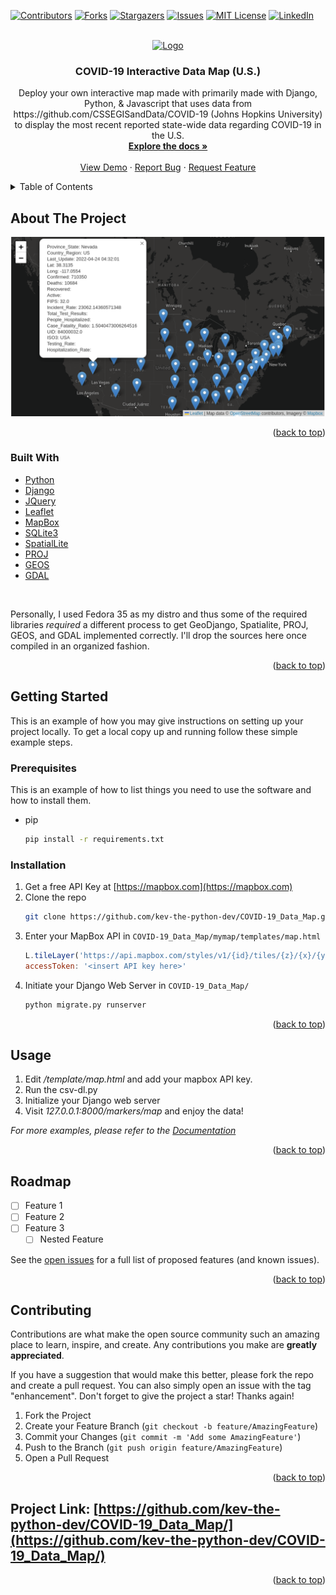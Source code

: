 <div id="top"></div>
<!--
*** Thanks for checking out the Best-README-Template. If you have a suggestion
*** that would make this better, please fork the repo and create a pull request
*** or simply open an issue with the tag "enhancement".
*** Don't forget to give the project a star!
*** Thanks again! Now go create something AMAZING! :D
-->



<!-- PROJECT SHIELDS -->
<!--
*** I'm using markdown "reference style" links for readability.
*** Reference links are enclosed in brackets [ ] instead of parentheses ( ).
*** See the bottom of this document for the declaration of the reference variables
*** for contributors-url, forks-url, etc. This is an optional, concise syntax you may use.
*** https://www.markdownguide.org/basic-syntax/#reference-style-links
-->
[![Contributors][contributors-shield]][contributors-url] 
[![Forks][forks-shield]][forks-url] 
[![Stargazers][stars-shield]][stars-url]
[![Issues][issues-shield]][issues-url]
[![MIT License][license-shield]][license-url]
[![LinkedIn][linkedin-shield]][linkedin-url]



<!-- PROJECT LOGO -->
<br />
<div align="center">
  <a href="https://github.com/kev-the-python-dev/COVID-19_Data_Map">
    <img src="https://i.imgur.com/erOoYPp.png" alt="Logo" height="80">
  </a>

<h3 align="center">COVID-19 Interactive Data Map (U.S.)</h3>

  <p align="center">
    Deploy your own interactive map made with primarily made with Django, Python, & Javascript that uses data from https://github.com/CSSEGISandData/COVID-19 (Johns Hopkins University) to display the most recent reported state-wide data regarding COVID-19 in the U.S. 
    <br />
    <a href="https://github.com/kev-the-python-dev/COVID-19_Data_Map"><strong>Explore the docs »</strong></a>
    <br />
    <br />
    <a href="https://kingcobrapy.pythonanywhere.com/markers/map">View Demo</a>
    ·
    <a href="https://github.com/kev-the-python-dev/COVID-19_Data_Map/issues">Report Bug</a>
    ·
    <a href="https://github.com/kev-the-python-dev/COVID-19_Data_Map/issues">Request Feature</a>
  </p>
</div>

<!-- TABLE OF CONTENTS -->
<details>
  <summary>Table of Contents</summary>
  <ol>
    <li>
      <a href="#about-the-project">About The Project</a>
      <ul>
        <li><a href="#built-with">Built With</a></li>
      </ul>
    </li>
    <li>
      <a href="#getting-started">Getting Started</a>
      <ul>
        <li><a href="#prerequisites">Prerequisites</a></li>
        <li><a href="#installation">Installation</a></li>
      </ul>
    </li>
    <li><a href="#usage">Usage</a></li>
    <li><a href="#roadmap">Roadmap</a></li>
    <li><a href="#contributing">Contributing</a></li>
    <li><a href="#license">License</a></li>
    <li><a href="#contact">Contact</a></li>
    <li><a href="#acknowledgments">Acknowledgments</a></li>
  </ol>
</details>



<!-- ABOUT THE PROJECT -->
## About The Project

<img src='https://raw.githubusercontent.com/kev-the-python-dev/COVID-19_Data_Map/main/map_marker_data_view.png'>

<p align="right">(<a href="#top">back to top</a>)</p>



### Built With

* [Python](https://python.org/)
* [Django](https://www.djangoproject.com/)
* [JQuery](https://jquery.com)
* [Leaflet](https://leafletjs.com/)
* [MapBox](https://www.mapbox.com/)
* [SQLite3](https://sqlite.org/index.html)
* [SpatialLite](https://www.gaia-gis.it/fossil/libspatialite/index)
* [PROJ](https://proj.org/)
* [GEOS](https://trac.osgeo.org/geos/)
* [GDAL](https://gdal.org/)
<br>

Personally, I used Fedora 35 as my distro and thus some of the required libraries _required_ a different process to get GeoDjango, Spatialite, PROJ, GEOS, and GDAL implemented correctly. I'll drop the sources here once compiled in an organized fashion. 

<p align="right">(<a href="#top">back to top</a>)</p>



<!-- GETTING STARTED -->
## Getting Started

This is an example of how you may give instructions on setting up your project locally.
To get a local copy up and running follow these simple example steps.

### Prerequisites

This is an example of how to list things you need to use the software and how to install them.
* pip
  ```sh
  pip install -r requirements.txt
  ```

### Installation

1. Get a free API Key at [https://mapbox.com](https://mapbox.com)
2. Clone the repo
   ```sh
   git clone https://github.com/kev-the-python-dev/COVID-19_Data_Map.git
   ```
3. Enter your MapBox API in `COVID-19_Data_Map/mymap/templates/map.html`
   ```js
   L.tileLayer('https://api.mapbox.com/styles/v1/{id}/tiles/{z}/{x}/{y}?access_token={accessToken}', {
   accessToken: '<insert API key here>'
   ```
4. Initiate your Django Web Server in `COVID-19_Data_Map/`
   ```bash
   python migrate.py runserver
   ```

<p align="right">(<a href="#top">back to top</a>)</p>



<!-- USAGE EXAMPLES -->
## Usage

1. Edit _/template/map.html_ and add your mapbox API key.
2. Run the csv-dl.py
3. Initialize your Django web server
4. Visit _127.0.0.1:8000/markers/map_ and enjoy the data!

_For more examples, please refer to the [Documentation](https://example.com)_

<p align="right">(<a href="#top">back to top</a>)</p>



<!-- ROADMAP -->
## Roadmap

- [ ] Feature 1
- [ ] Feature 2
- [ ] Feature 3
    - [ ] Nested Feature

See the [open issues](https://github.com/kev-the-python-dev/COVID-19_Data_Map/issues) for a full list of proposed features (and known issues).

<p align="right">(<a href="#top">back to top</a>)</p>



<!-- CONTRIBUTING -->
## Contributing

Contributions are what make the open source community such an amazing place to learn, inspire, and create. Any contributions you make are **greatly appreciated**.

If you have a suggestion that would make this better, please fork the repo and create a pull request. You can also simply open an issue with the tag "enhancement".
Don't forget to give the project a star! Thanks again!

1. Fork the Project
2. Create your Feature Branch (`git checkout -b feature/AmazingFeature`)
3. Commit your Changes (`git commit -m 'Add some AmazingFeature'`)
4. Push to the Branch (`git push origin feature/AmazingFeature`)
5. Open a Pull Request

<p align="right">(<a href="#top">back to top</a>)</p>

## Project Link: [https://github.com/kev-the-python-dev/COVID-19_Data_Map/](https://github.com/kev-the-python-dev/COVID-19_Data_Map/)

<p align="right">(<a href="#top">back to top</a>)</p>

<!-- MARKDOWN LINKS & IMAGES -->
<!-- https://www.markdownguide.org/basic-syntax/#reference-style-links -->
[contributors-shield]: https://img.shields.io/github/contributors/kev-the-python-dev/COVID-19_Data_Map.svg?style=for-the-badge
[contributors-url]: https://github.com/kev-the-python-dev/COVID-19_Data_Map/graphs/contributors
[forks-shield]: https://img.shields.io/github/forks/kev-the-python-dev/COVID-19_Data_Map.svg?style=for-the-badge
[forks-url]: https://github.com/kev-the-python-dev/COVID-19_Data_Map/network/members
[stars-shield]: https://img.shields.io/github/stars/kev-the-python-dev/COVID-19_Data_Map?style=for-the-badge
[stars-url]: https://github.com/kev-the-python-dev/COVID-19_Data_Map/stargazers
[issues-shield]: https://img.shields.io/github/issues/kev-the-python-dev/COVID-19_Data_Map.svg?style=for-the-badge
[issues-url]: https://github.com/kev-the-python-dev/COVID-19_Data_Map/issues
[license-shield]: https://img.shields.io/github/license/kev-the-python-dev/COVID-19_Data_Map.svg?style=for-the-badge
[license-url]: https://github.com/kev-the-python-dev/COVID-19_Data_Map/blob/master/LICENSE.txt
[linkedin-shield]: https://img.shields.io/badge/-LinkedIn-black.svg?style=for-the-badge&logo=linkedin&colorB=555
[linkedin-url]: kev-the-python-dev
[product-screenshot]: images/screenshot.png 
